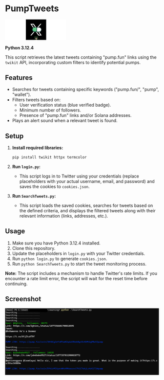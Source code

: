 # PumpTweets
<img src="logo.png" alt="Logo" width="200"> 

**Python 3.12.4**

This script retrieves the latest tweets containing "pump.fun" links using the `twikit` API, incorporating custom filters to identify potential pumps.

## Features

*   Searches for tweets containing specific keywords ("pump.fun/", "pump", "wallet").
*   Filters tweets based on:
    *   User verification status (blue verified badge).
    *   Minimum number of followers.
    *   Presence of "pump.fun" links and/or Solana addresses.
*   Plays an alert sound when a relevant tweet is found.

## Setup

1.  **Install required libraries:**

    ```bash
    pip install twikit httpx termcolor
    ```

2.  **Run `login.py`:**

    *   This script logs in to Twitter using your credentials (replace placeholders with your actual username, email, and password) and saves the cookies to `cookies.json`.

3.  **Run `SearchTweets.py`:**

    *   This script loads the saved cookies, searches for tweets based on the defined criteria, and displays the filtered tweets along with their relevant information (links, addresses, etc.).

## Usage

1.  Make sure you have Python 3.12.4 installed.
2.  Clone this repository.
3.  Update the placeholders in `login.py` with your Twitter credentials.
4.  Run `python login.py` to generate `cookies.json`.
5.  Run `python SearchTweets.py` to start the tweet monitoring process.

**Note:** The script includes a mechanism to handle Twitter's rate limits. If you encounter a rate limit error, the script will wait for the reset time before continuing.

## Screenshot

![Screenshot](example.png)
